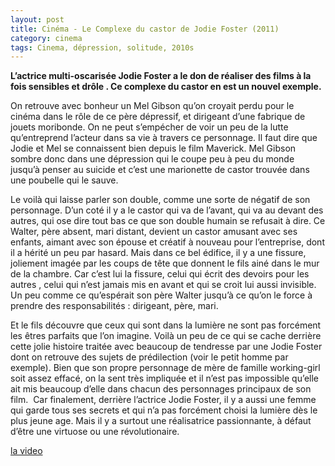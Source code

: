 ```yaml
---
layout: post
title: Cinéma - Le Complexe du castor de Jodie Foster (2011)
category: cinema
tags: Cinema, dépression, solitude, 2010s
---
```

**L’actrice multi-oscarisée Jodie Foster a le don de réaliser des films à la fois sensibles et drôle . Ce complexe du castor en est un nouvel exemple.**

On retrouve avec bonheur un Mel Gibson qu’on croyait perdu pour le cinéma dans le rôle de ce père dépressif, et dirigeant d’une fabrique de jouets moribonde. On ne peut s’empécher de voir un peu de la lutte qu’entreprend l’acteur dans sa vie à travers ce personnage. Il faut dire que Jodie et Mel se connaissent bien depuis le film Maverick. Mel Gibson sombre donc dans une dépression qui le coupe peu à peu du monde jusqu’à penser au suicide et c’est une marionette de castor trouvée dans une poubelle qui le sauve.

Le voilà qui laisse parler son double, comme une sorte de négatif de son personnage. D’un coté il y a le castor qui va de l’avant, qui va au devant des autres, qui ose dire tout bas ce que son double humain se refusait à dire. Ce Walter, père absent, mari distant, devient un castor amusant avec ses enfants, aimant avec son épouse et créatif à nouveau pour l’entreprise, dont il a hérité un peu par hasard. Mais dans ce bel édifice, il y a une fissure, joliement imagée par les coups de tête que donnent le fils ainé dans le mur de la chambre. Car c’est lui la fissure, celui qui écrit des devoirs pour les autres , celui qui n’est jamais mis en avant et qui se croit lui aussi invisible. Un peu comme ce qu’espérait son père Walter jusqu’à ce qu’on le force à prendre des responsabilités : dirigeant, père, mari.

Et le fils découvre que ceux qui sont dans la lumière ne sont pas forcément les êtres parfaits que l’on imagine. Voilà un peu de ce qui se cache derrière cette jolie histoire traitée avec beaucoup de tendresse par une Jodie Foster dont on retrouve des sujets de prédilection (voir le petit homme par exemple). Bien que son propre personnage de mère de famille working-girl soit assez effacé, on la sent très impliquée et il n’est pas impossible qu’elle ait mis beaucoup d’elle dans chacun des personnages principaux de son film.  Car finalement, derrière l’actrice Jodie Foster, il y a aussi une femme qui garde tous ses secrets et qui n’a pas forcément choisi la lumière dès le plus jeune age. Mais il y a surtout une réalisatrice passionnante, à défaut d’être une virtuose ou une révolutionaire.

[la video](https://www.youtube.com/watch?v=Yz94__qXNHc)
